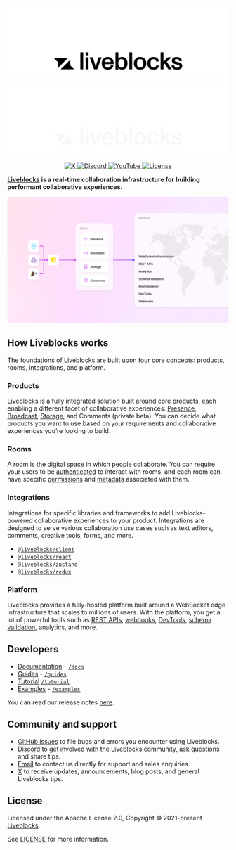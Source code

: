 <p align="center">
  <a href="https://liveblocks.io#gh-light-mode-only">
    <img src="https://raw.githubusercontent.com/liveblocks/liveblocks/main/.github/assets/header-wordmark-light.svg" alt="Liveblocks"   />
  </a>
  <a href="https://liveblocks.io#gh-dark-mode-only">
    <img src="https://raw.githubusercontent.com/liveblocks/liveblocks/main/.github/assets/header-wordmark-dark.svg" alt="Liveblocks"   />
  </a>
</p>
<p align="center">
  <a href="https://twitter.com/liveblocks">
    <img src="https://img.shields.io/badge/liveblocks-message?style=flat&logo=x&color=555&logoColor=fff" alt="X" />
  </a>
  <a href="https://liveblocks.io/discord">
    <img src="https://img.shields.io/discord/913109211746009108?style=flat&label=discord&logo=discord&color=85f&logoColor=fff" alt="Discord" />
  </a>
    <a href="https://www.youtube.com/channel/UCDXT5skWxzOorIQrWG5OT2w">
    <img src="https://img.shields.io/youtube/channel/subscribers/UCDXT5skWxzOorIQrWG5OT2w?style=flat&label=youtube&logo=youtube&color=e14&logoColor=fff" alt="YouTube" />
  </a>
  <a href="https://github.com/liveblocks/liveblocks/blob/main/LICENSE">
    <img src="https://img.shields.io/github/license/liveblocks/liveblocks?style=flat&label=license&logo=github&color=f80&logoColor=fff" alt="License" />
  </a>
</p>

**[Liveblocks](https://liveblocks.io) is a real-time collaboration
infrastructure for building performant collaborative experiences.**

<img src="./assets/concepts/platform.png" alt="Liveblocks"   />

## How Liveblocks works

The foundations of Liveblocks are built upon four core concepts: products,
rooms, integrations, and platform.

### Products

Liveblocks is a fully integrated solution built around core products, each
enabling a different facet of collaborative experiences:
[Presence](https://liveblocks.io/docs/products/presence),
[Broadcast](https://liveblocks.io/docs/products/broadcast),
[Storage](https://liveblocks.io/docs/products/storage), and Comments (private
beta). You can decide what products you want to use based on your requirements
and collaborative experiences you’re looking to build.

### Rooms

A room is the digital space in which people collaborate. You can require your
users to be [authenticated](https://liveblocks.io/docs/rooms/authentication) to
interact with rooms, and each room can have specific
[permissions](https://liveblocks.io/docs/rooms/permissions) and
[metadata](https://liveblocks.io/docs/rooms/metadata) associated with them.

### Integrations

Integrations for specific libraries and frameworks to add Liveblocks-powered
collaborative experiences to your product. Integrations are designed to serve
various collaboration use cases such as text editors, comments, creative tools,
forms, and more.

- [`@liveblocks/client`](https://liveblocks.io/docs/api-reference/liveblocks-client)
- [`@liveblocks/react`](https://liveblocks.io/docs/api-reference/liveblocks-react)
- [`@liveblocks/zustand`](https://liveblocks.io/docs/api-reference/liveblocks-zustand)
- [`@liveblocks/redux`](https://liveblocks.io/docs/api-reference/liveblocks-redux)

### Platform

Liveblocks provides a fully-hosted platform built around a WebSocket edge
infrastructure that scales to millions of users. With the platform, you get a
lot of powerful tools such as
[REST APIs](https://liveblocks.io/docs/api-reference/rest-api-endpoints),
[webhooks](https://liveblocks.io/docs/platform/webhooks),
[DevTools](https://liveblocks.io/docs/platform/devtools),
[schema validation](https://liveblocks.io/docs/platform/schema-validation),
analytics, and more.

## Developers

- [Documentation](https://liveblocks.io/docs) - [`/docs`](./docs)
- [Guides](https://liveblocks.io/docs/guides) - [`/guides`](./guides)
- [Tutorial](https://liveblocks.io/docs/tutorial/react/getting-started)
  [`/tutorial`](./tutorial)
- [Examples](https://liveblocks.io/examples) - [`/examples`](./examples)

You can read our release notes
[here](https://github.com/liveblocks/liveblocks/releases).

## Community and support

- [GitHub issues](./issues) to file bugs and errors you encounter using
  Liveblocks.
- [Discord](https://liveblocks.io/discord) to get involved with the Liveblocks
  community, ask questions and share tips.
- [Email](https://liveblocks.io/contact) to contact us directly for support and
  sales enquiries.
- [X](https://x.com/liveblocks) to receive updates, announcements, blog posts,
  and general Liveblocks tips.

## License

Licensed under the Apache License 2.0, Copyright © 2021-present
[Liveblocks](https://liveblocks.io).

See [LICENSE](./LICENSE) for more information.

